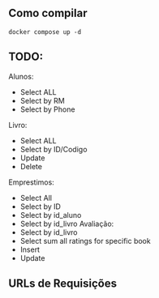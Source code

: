 ## Como compilar

```
docker compose up -d
```

## TODO:

Alunos:
  - Select ALL
  - Select by RM
  - Select by Phone

Livro:
  - Select ALL
  - Select by ID/Codigo
  - Update
  - Delete

Emprestimos:
  - Select All
  - Select by ID
  - Select by id_aluno
  - Select by id_livro
Avaliação:
  - Select by id_livro
  - Select sum all ratings for specific book
  - Insert
  - Update


## URLs de Requisições
